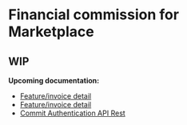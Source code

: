 # Financial commission for Marketplace

## WIP

**Upcoming documentation:**

 - [Feature/invoice detail](https://github.com/vtex-apps/marketplace-financial-commission/pull/11)
 - [Feature/invoice detail](https://github.com/vtex-apps/marketplace-financial-commission/pull/12)
 - [Commit Authentication API Rest](https://github.com/vtex-apps/marketplace-financial-commission/pull/14)